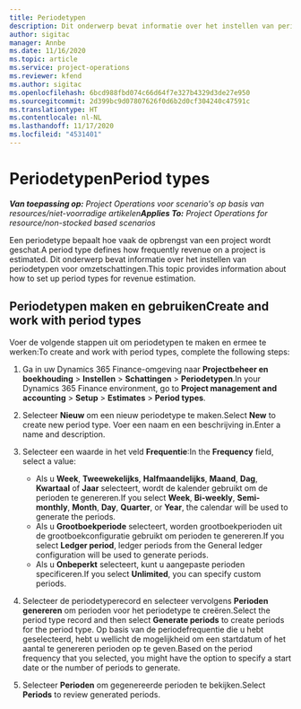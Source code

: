 ```yaml
---
title: Periodetypen
description: Dit onderwerp bevat informatie over het instellen van periodetypen voor omzetschattingen.
author: sigitac
manager: Annbe
ms.date: 11/16/2020
ms.topic: article
ms.service: project-operations
ms.reviewer: kfend
ms.author: sigitac
ms.openlocfilehash: 6bcd988fbd074c66d64f7e327b4329d3de27e950
ms.sourcegitcommit: 2d399bc9d07807626f0d6b2d0cf304240c47591c
ms.translationtype: HT
ms.contentlocale: nl-NL
ms.lasthandoff: 11/17/2020
ms.locfileid: "4531401"
---
```

# <a name="period-types"></a><span data-ttu-id="98c6e-103">Periodetypen</span><span class="sxs-lookup"><span data-stu-id="98c6e-103">Period types</span></span>

<span data-ttu-id="98c6e-104">_**Van toepassing op:** Project Operations voor scenario's op basis van resources/niet-voorradige artikelen_</span><span class="sxs-lookup"><span data-stu-id="98c6e-104">_**Applies To:** Project Operations for resource/non-stocked based scenarios_</span></span>

<span data-ttu-id="98c6e-105">Een periodetype bepaalt hoe vaak de opbrengst van een project wordt geschat.</span><span class="sxs-lookup"><span data-stu-id="98c6e-105">A period type defines how frequently revenue on a project is estimated.</span></span> <span data-ttu-id="98c6e-106">Dit onderwerp bevat informatie over het instellen van periodetypen voor omzetschattingen.</span><span class="sxs-lookup"><span data-stu-id="98c6e-106">This topic provides information about how to set up period types for revenue estimation.</span></span> 

## <a name="create-and-work-with-period-types"></a><span data-ttu-id="98c6e-107">Periodetypen maken en gebruiken</span><span class="sxs-lookup"><span data-stu-id="98c6e-107">Create and work with period types</span></span>
<span data-ttu-id="98c6e-108">Voer de volgende stappen uit om periodetypen te maken en ermee te werken:</span><span class="sxs-lookup"><span data-stu-id="98c6e-108">To create and work with period types, complete the following steps:</span></span>

1. <span data-ttu-id="98c6e-109">Ga in uw Dynamics 365 Finance-omgeving naar **Projectbeheer en boekhouding** > **Instellen** > **Schattingen** > **Periodetypen**.</span><span class="sxs-lookup"><span data-stu-id="98c6e-109">In your Dynamics 365 Finance environment, go to **Project management and accounting** > **Setup** > **Estimates** > **Period types**.</span></span>
2. <span data-ttu-id="98c6e-110">Selecteer **Nieuw** om een nieuw periodetype te maken.</span><span class="sxs-lookup"><span data-stu-id="98c6e-110">Select **New** to create new period type.</span></span> <span data-ttu-id="98c6e-111">Voer een naam en een beschrijving in.</span><span class="sxs-lookup"><span data-stu-id="98c6e-111">Enter a name and description.</span></span>
3. <span data-ttu-id="98c6e-112">Selecteer een waarde in het veld **Frequentie**:</span><span class="sxs-lookup"><span data-stu-id="98c6e-112">In the **Frequency** field, select a value:</span></span>

    - <span data-ttu-id="98c6e-113">Als u **Week**, **Tweewekelijks**, **Halfmaandelijks**, **Maand**, **Dag**, **Kwartaal** of **Jaar** selecteert, wordt de kalender gebruikt om de perioden te genereren.</span><span class="sxs-lookup"><span data-stu-id="98c6e-113">If you select **Week**, **Bi-weekly**, **Semi-monthly**, **Month**, **Day**, **Quarter**, or **Year**, the calendar will be used to generate the periods.</span></span> 
    - <span data-ttu-id="98c6e-114">Als u **Grootboekperiode** selecteert, worden grootboekperioden uit de grootboekconfiguratie gebruikt om perioden te genereren.</span><span class="sxs-lookup"><span data-stu-id="98c6e-114">If you select **Ledger period**, ledger periods from the General ledger configuration will be used to generate periods.</span></span>
    - <span data-ttu-id="98c6e-115">Als u **Onbeperkt** selecteert, kunt u aangepaste perioden specificeren.</span><span class="sxs-lookup"><span data-stu-id="98c6e-115">If you select **Unlimited**, you can specify custom periods.</span></span>
4. <span data-ttu-id="98c6e-116">Selecteer de periodetyperecord en selecteer vervolgens **Perioden genereren** om perioden voor het periodetype te creëren.</span><span class="sxs-lookup"><span data-stu-id="98c6e-116">Select the period type record and then select **Generate periods** to create periods for the period type.</span></span> <span data-ttu-id="98c6e-117">Op basis van de periodefrequentie die u hebt geselecteerd, hebt u wellicht de mogelijkheid om een startdatum of het aantal te genereren perioden op te geven.</span><span class="sxs-lookup"><span data-stu-id="98c6e-117">Based on the period frequency that you selected, you might have the option to specify a start date or the number of periods to generate.</span></span>
5. <span data-ttu-id="98c6e-118">Selecteer **Perioden** om gegenereerde perioden te bekijken.</span><span class="sxs-lookup"><span data-stu-id="98c6e-118">Select **Periods** to review generated periods.</span></span>

